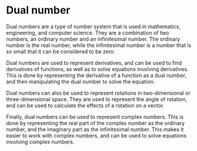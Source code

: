 # Dual number

Dual numbers are a type of number system that is used in mathematics, engineering, and computer science. They are a combination of two numbers, an ordinary number and an infinitesimal number. The ordinary number is the real number, while the infinitesimal number is a number that is so small that it can be considered to be zero.

Dual numbers are used to represent derivatives, and can be used to find derivatives of functions, as well as to solve equations involving derivatives. This is done by representing the derivative of a function as a dual number, and then manipulating the dual number to solve the equation.

Dual numbers can also be used to represent rotations in two-dimensional or three-dimensional space. They are used to represent the angle of rotation, and can be used to calculate the effects of a rotation on a vector.

Finally, dual numbers can be used to represent complex numbers. This is done by representing the real part of the complex number as the ordinary number, and the imaginary part as the infinitesimal number. This makes it easier to work with complex numbers, and can be used to solve equations involving complex numbers.
